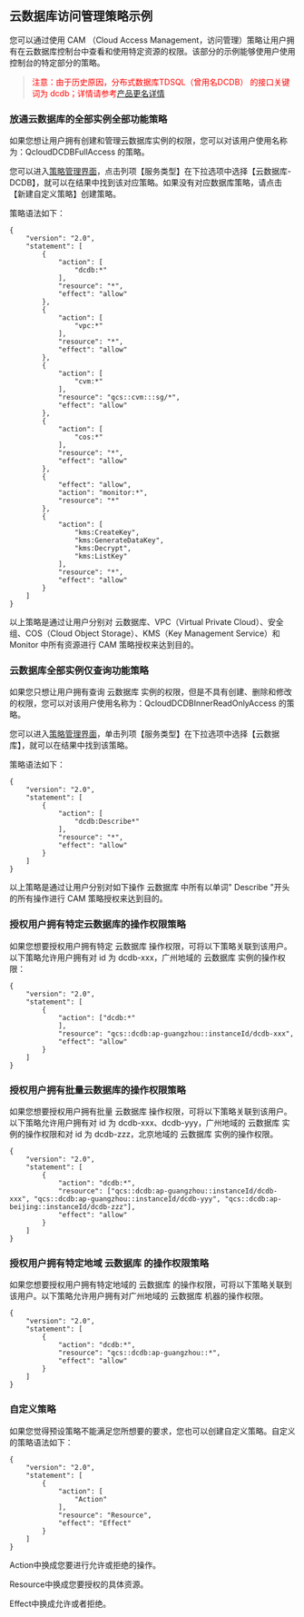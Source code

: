 ## 云数据库访问管理策略示例

您可以通过使用 CAM （Cloud Access Management，访问管理）策略让用户拥有在云数据库控制台中查看和使用特定资源的权限。该部分的示例能够使用户使用控制台的特定部分的策略。

> <font color=#FF0000>注意：由于历史原因，分布式数据库TDSQL（曾用名DCDB） 的接口关键词为 dcdb；详情请参考[产品更名详情](http://bbs.qcloud.com/thread-55032-1-1.html)</font>

### 放通云数据库的全部实例全部功能策略

如果您想让用户拥有创建和管理云数据库实例的权限，您可以对该用户使用名称为：QcloudDCDBFullAccess 的策略。

您可以进入[策略管理界面](https://console.cloud.tencent.com/cam/policy)，点击列项【服务类型】在下拉选项中选择【云数据库-DCDB】，就可以在结果中找到该对应策略。如果没有对应数据库策略，请点击【新建自定义策略】创建策略。


策略语法如下：

```
{
    "version": "2.0",
    "statement": [
        {
            "action": [
                "dcdb:*"
            ],
            "resource": "*",
            "effect": "allow"
        },
        {
            "action": [
                "vpc:*"
            ],
            "resource": "*",
            "effect": "allow"
        },
        {
            "action": [
                "cvm:*"
            ],
            "resource": "qcs::cvm:::sg/*",
            "effect": "allow"
        },
        {
            "action": [
                "cos:*"
            ],
            "resource": "*",
            "effect": "allow"
        },
        {
            "effect": "allow",
            "action": "monitor:*",
            "resource": "*"
        },
        {
            "action": [
                "kms:CreateKey",
                "kms:GenerateDataKey",
                "kms:Decrypt",
                "kms:ListKey"
            ],
            "resource": "*",
            "effect": "allow"
        }
    ]
}
```
以上策略是通过让用户分别对 云数据库、VPC（Virtual Private Cloud）、安全组、COS（Cloud Object Storage）、KMS（Key Management Service）和 Monitor 中所有资源进行 CAM 策略授权来达到目的。

### 云数据库全部实例仅查询功能策略
如果您只想让用户拥有查询 云数据库 实例的权限，但是不具有创建、删除和修改的权限，您可以对该用户使用名称为：QcloudDCDBInnerReadOnlyAccess 的策略。


您可以进入[策略管理界面](https://console.cloud.tencent.com/cam/policy)，单击列项【服务类型】在下拉选项中选择【云数据库】，就可以在结果中找到该策略。


策略语法如下：

```
{
    "version": "2.0",
    "statement": [
        {
            "action": [
                "dcdb:Describe*"
            ],
            "resource": "*",
            "effect": "allow"
        }
    ]
}
```
以上策略是通过让用户分别对如下操作 云数据库 中所有以单词" Describe "开头的所有操作进行 CAM 策略授权来达到目的。


### 授权用户拥有特定云数据库的操作权限策略
如果您想要授权用户拥有特定 云数据库 操作权限，可将以下策略关联到该用户。以下策略允许用户拥有对 id 为 dcdb-xxx，广州地域的 云数据库 实例的操作权限：

```
{
    "version": "2.0",
    "statement": [
        {
            "action": ["dcdb:*"
			],
            "resource": "qcs::dcdb:ap-guangzhou::instanceId/dcdb-xxx",
            "effect": "allow"
        }
    ]
}
```

### 授权用户拥有批量云数据库的操作权限策略
如果您想要授权用户拥有批量 云数据库 操作权限，可将以下策略关联到该用户。以下策略允许用户拥有对 id 为 dcdb-xxx、dcdb-yyy，广州地域的 云数据库 实例的操作权限和对 id 为 dcdb-zzz，北京地域的 云数据库 实例的操作权限。

```
{
    "version": "2.0",
    "statement": [
        {
            "action": "dcdb:*",
            "resource": ["qcs::dcdb:ap-guangzhou::instanceId/dcdb-xxx", "qcs::dcdb:ap-guangzhou::instanceId/dcdb-yyy", "qcs::dcdb:ap-beijing::instanceId/dcdb-zzz"],
            "effect": "allow"
        }
    ]
}
```

### 授权用户拥有特定地域 云数据库 的操作权限策略
如果您想要授权用户拥有特定地域的 云数据库 的操作权限，可将以下策略关联到该用户。以下策略允许用户拥有对广州地域的 云数据库 机器的操作权限。

```
{
    "version": "2.0",
    "statement": [
        {
            "action": "dcdb:*",
            "resource": "qcs::dcdb:ap-guangzhou::*",
            "effect": "allow"
        }
    ]
}
```
### 自定义策略

如果您觉得预设策略不能满足您所想要的要求，您也可以创建自定义策略。自定义的策略语法如下：

```
{
    "version": "2.0",
    "statement": [
        {
            "action": [
                "Action"
            ],
            "resource": "Resource",
            "effect": "Effect"
        }
    ]
}
```
Action中换成您要进行允许或拒绝的操作。

Resource中换成您要授权的具体资源。

Effect中换成允许或者拒绝。
